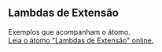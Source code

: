 ## Lambdas de Extensão

Exemplos que acompanham o átomo.  
[Leia o átomo "Lambdas de Extensão" online.](https://stepik.org/lesson/107895/step/1)